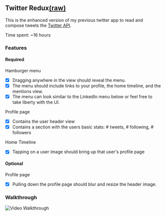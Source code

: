 ## Twitter Redux[(raw)](https://gist.githubusercontent.com/timothy1ee/b9b1860c8ecb4b0b1c18/raw/2adc3f63677d81644e00245cee891eee88907767/gistfile1.md)

This is the enhanced version of my previous twitter app to read and compose tweets the [Twitter API](https://apps.twitter.com/).

Time spent: ~16 hours

### Features

#### Required

Hamburger menu
- [x] Dragging anywhere in the view should reveal the menu.
- [x] The menu should include links to your profile, the home timeline, and the mentions view.
- [x] The menu can look similar to the LinkedIn menu below or feel free to take liberty with the UI.

Profile page
- [x] Contains the user header view
- [x] Contains a section with the users basic stats: # tweets, # following, # followers

Home Timeline
- [x] Tapping on a user image should bring up that user's profile page

#### Optional

Profile page
- [x] Pulling down the profile page should blur and resize the header image.


### Walkthrough

![Video Walkthrough](twitterV2.gif)
